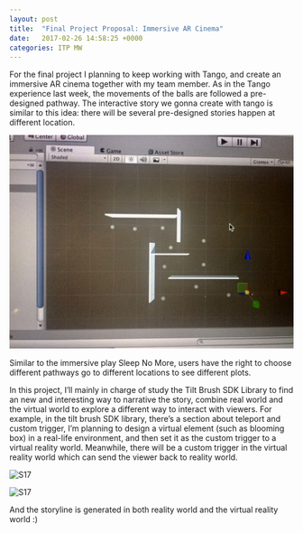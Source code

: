 ```yaml
---
layout: post
title:  "Final Project Proposal: Immersive AR Cinema"
date:   2017-02-26 14:58:25 +0000
categories: ITP MW
---
```



For the final project I planning to keep working with Tango, and create an immersive AR cinema together with my team member. As in the Tango experience last week, the movements of the balls are followed a pre-designed pathway. The interactive story we gonna create with tango is similar to this idea: there will be several pre-designed stories happen at different location. 

![S17](/pics/S17-MW-fp01.jpg)

Similar to the immersive play Sleep No More, users have the right to choose different pathways go to different locations to see different plots. 


In this project, I’ll mainly in charge of study the Tilt Brush SDK Library to find an new and interesting way to narrative the story, combine real world and the virtual world to explore a different way to interact with viewers. 
For example, in the tilt brush SDK library, there’s a section about teleport and custom trigger, I’m planning to design a virtual element (such as blooming box) in a real-life environment, and then set it as the custom trigger to a virtual reality world. Meanwhile, there will be a custom trigger in the virtual reality world which can send the viewer back to reality world.

![S17](/pics/S17-MW-fp02.jpg)

![S17](/pics/S17-MW-fp03.jpg)

And the storyline is generated in both reality world and the virtual reality world :)
